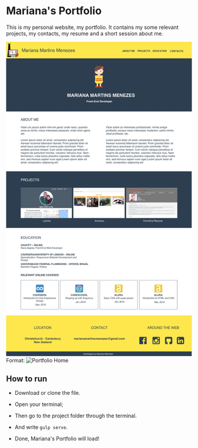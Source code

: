 Mariana's Portfolio
===============================

This is my personal website, my portfolio. It contains my some relevant projects, my contacts, my resume and a short session about me.

![Porfolio Home](/Documentation/home.jpg)
Format: ![Portfolio Home](url)


## How to run

* Download or clone the file.

* Open your terminal;

* Then go to the project folder through the terminal.

* And write `gulp serve`.
 
* Done, Mariana's Portfolio will load! 


